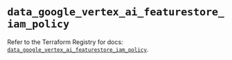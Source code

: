 # `data_google_vertex_ai_featurestore_iam_policy`

Refer to the Terraform Registry for docs: [`data_google_vertex_ai_featurestore_iam_policy`](https://registry.terraform.io/providers/hashicorp/google-beta/6.49.1/docs/data-sources/google_vertex_ai_featurestore_iam_policy).
